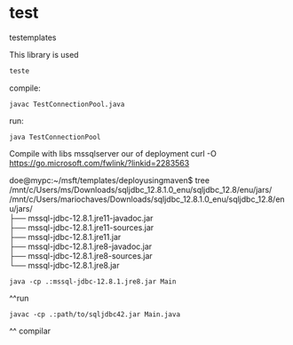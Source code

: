 # test
testemplates

This library is used 

```bash
teste
```

compile:
```console
javac TestConnectionPool.java
```
run:
```console
java TestConnectionPool
```

Compile with libs mssqlserver our of deployment
curl -O https://go.microsoft.com/fwlink/?linkid=2283563

doe@mypc:~/msft/templates/deployusingmaven$ tree /mnt/c/Users/ms/Downloads/sqljdbc_12.8.1.0_enu/sqljdbc_12.8/enu/jars/   
/mnt/c/Users/mariochaves/Downloads/sqljdbc_12.8.1.0_enu/sqljdbc_12.8/enu/jars/   
├── mssql-jdbc-12.8.1.jre11-javadoc.jar   
├── mssql-jdbc-12.8.1.jre11-sources.jar   
├── mssql-jdbc-12.8.1.jre11.jar   
├── mssql-jdbc-12.8.1.jre8-javadoc.jar   
├── mssql-jdbc-12.8.1.jre8-sources.jar   
└── mssql-jdbc-12.8.1.jre8.jar   

```console
java -cp .:mssql-jdbc-12.8.1.jre8.jar Main
```
^^run
```console
javac -cp .:path/to/sqljdbc42.jar Main.java
```
^^ compilar

